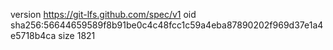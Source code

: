 version https://git-lfs.github.com/spec/v1
oid sha256:56644659589f8b91be0c4c48fcc1c59a4eba87890202f969d37e1a4e5718b4ca
size 1821
